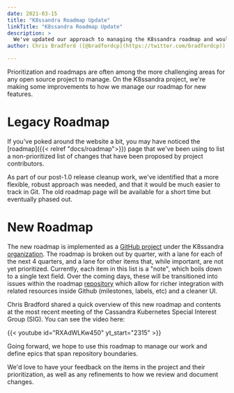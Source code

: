 ```yaml
---
date: 2021-03-15
title: "K8ssandra Roadmap Update"
linkTitle: "K8ssandra Roadmap Update"
description: >
  We've updated our approach to managing the K8ssandra roadmap and would love to get your input.
author: Chris Bradford ([@bradfordcp](https://twitter.com/bradfordcp)), Jeff Carpenter ([@jscarp](https://twitter.com/jscarp))

---
```


Prioritization and roadmaps are often among the more challenging areas for any open source project to manage. On the K8ssandra project, we're making some improvements to how we manage our roadmap for new features. 

# Legacy Roadmap
If you've poked around the website a bit, you may have noticed the [roadmap]({{< relref "docs/roadmap">}}) page that we've been using to list a non-prioritized list of changes that have been proposed by project contributors. 

As part of our post-1.0 release cleanup work, we've identified that a more flexible, robust approach was needed, and that it would be much easier to track in Git. The old roadmap page will be available for a short time but eventually phased out.
 
# New Roadmap 
The new roadmap is implemented as a [GitHub project](https://github.com/orgs/k8ssandra/projects/6) under the K8ssandra [organization](https://github.com/k8ssandra/). The roadmap is broken out by quarter, with a lane for each of the next 4 quarters, and a lane for other items that, while important, are not yet prioritized. Currently, each item in this list is a "note", which boils down to a single text field. Over the coming days, these will be transitioned into issues within the roadmap [repository](https://github.com/k8ssandra/roadmap) which allow for richer integration with related resources inside Github (milestones, labels, etc) and a cleaner UI. 

Chris Bradford shared a quick overview of this new roadmap and contents at the most recent meeting of the Cassandra Kubernetes Special Interest Group (SIG). You can see the video here:

{{< youtube id="RXAdWLKw450" yt_start="2315" >}}

Going forward, we hope to use this roadmap to manage our work and define epics that span repository boundaries.

We'd love to have your feedback on the items in the project and their prioritization, as well as any refinements to how we review and document changes.
